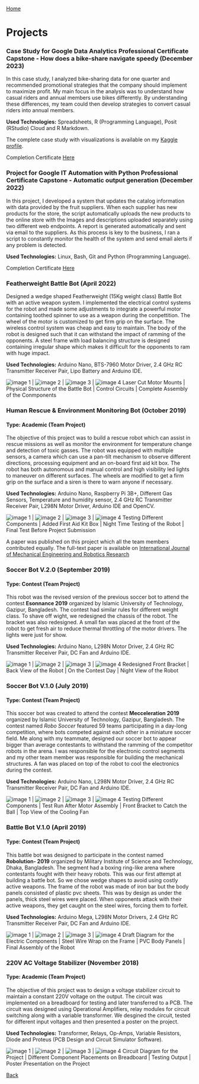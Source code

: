 [Home](https://mustahsinfarhan.github.io/) 
# Projects
### Case Study for Google Data Analytics Professional Certificate Capstone - How does a bike-share navigate speedy (December 2023)
In this case study, I analyzed bike-sharing data for one quarter and recommended promotional strategies that the company should implement to maximize profit. My main focus in the analysis was to understand how casual riders and annual members use bikes differently. By understanding these differences, my team could then develop strategies to convert casual riders into annual members.

**Used Technologies:** Spreadsheets, R (Programming Language), Posit (RStudio) Cloud and R Markdown.

The complete case study with visualizations is available on my [Kaggle profile](https://www.kaggle.com/code/mustahsinfarhan/case-study-how-does-a-bike-share-navigate-speedy).

Completion Certificate [Here](https://coursera.org/verify/H4AU99SSRKF4)


### Project for Google IT Automation with Python Professional Certificate Capstone - Automatic output generation (December 2022)
In this project, I developed a system that updates the catalog information with data provided by the fruit suppliers. When each supplier has new products for the store, the script automatically uploads the new products to the online store with the Images and descriptions uploaded separately using two different web endpoints. A report is generated automatically and sent via email to the suppliers. As this process is key to the business, I ran a script to constantly monitor the health of the system and send email alerts if any problem is detected. 

**Used Technologies:** Linux, Bash, Git and Python (Programming Language).

Completion Certificate [Here](https://coursera.org/verify/7D7LEMMDZ9C2)


### Featherweight Battle Bot (April 2022)
Designed a wedge shaped Featherweight (15Kg weight class) Battle Bot with an active weapon system. I implemented the electrical control systems for the robot and made some adjustments to integrate a powerful motor containing toothed spinner to use as a weapon during the conpettition. The wheel of the motor is customized to get firm grip on the surface. The wireless control system was cheap and easy to maintain. The body of the robot is designed such that it can withstand the impact of ramming of the opponents. A steel frame with load balancing structure is designed containing irregular shape which makes it difficult for the opponents to ram with huge impact.

**Used Technologies:** Arduino Nano, BTS-7960 Motor Driver, 2.4 GHz RC Transmitter Receiver Pair, Lipo Battery and Arduino IDE.

![image 1](/assets/img/bb1.jpg) |  ![image 2](/assets/img/bb2.jpg)  |  ![image 3](/assets/img/bb3.jpg)  |  ![image 4](/assets/img/bb4.jpg)
Laser Cut Motor Mounts |  Physical Structure of the Battle Bot  | Control Circuits | Complete Assembly of the Conmponents


### Human Rescue & Environment Monitoring Bot (October 2019)
#### Type: Academic (Team Project)
The objective of this project was to build a rescue robot which can assist in rescue missions as well as monitor the environment for temperature change and detection of toxic gasses. The robot was equipped with multiple sensors, a camera which can use a pan-tilt mechanism to observe different directions, processing equipment and an on-board first aid kit box. The robot has both autonomous and manual control and high visibility led lights to maneuver on different surfaces. The wheels are modified to get a firm grip on the surface and a siren is there to warn anyone if necessary.

**Used Technologies:** Arduino Nano, Raspberry Pi 3B+, Different Gas Sensors, Temperature and humidity sensor, 2.4 GHz RC Transmitter Receiver Pair, L298N Motor Driver, Arduino IDE and OpenCV.

![image 1](/assets/img/res1.jpg) |  ![image 2](/assets/img/res5.jpg)  |  ![image 3](/assets/img/res3.jpg)  |  ![image 4](/assets/img/res4.jpg)
Testing Different Components |  Added First Aid Kit Box  | Night Time Testing of the Robot | Final Test Before Project Submission

A paper was published on this project which all the team members contributed equally. The full-text paper is available on [International Journal of Mechanical Engineering and Robotics Research](https://www.ijmerr.com/index.php?m=content&c=index&a=show&catid=191&id=1577)

### Soccer Bot V.2.0 (September 2019)
#### Type: Contest (Team Project)
This robot was the revised version of the previous soccer bot to attend the contest **Esonnance 2019** organized by Islamic University of Technology, Gazipur, Bangladesh. The contest had similar rules for different weight class. To shave off wight, we redesigned the chassis of the robot. The bracket was also redesigned. A small fan was placed at the front of the robot to get fresh air to reduce thermal throttling of the motor drivers. The lights were just for show. 

**Used Technologies:** Arduino Nano, L298N Motor Driver, 2.4 GHz RC Transmitter Receiver Pair, DC Fan and Arduino IDE.

![image 1](/assets/img/sb2v1.jpg) |  ![image 2](/assets/img/sb2v2.jpg)  |  ![image 3](/assets/img/sb2v3.jpg)  |  ![image 4](/assets/img/sb2v4.jpg)
Redesigned Front Bracket |  Back View of the Robot  | On the Contest Day | Night View of the Robot


### Soccer Bot V.1.0 (July 2019)
#### Type: Contest (Team Project)
This soccer bot was created to attend the contest **Mecceleration 2019** organized by Islamic University of Technology, Gazipur, Bangladesh. The contest named _Robo Soccer_ featured 59 teams participating in a day-long competition, where bots competed against each other in a miniature soccer field. Me along with my teammate, designed our soccer bot to appear bigger than average contestants to withstand the ramming of the competitor robots in the arena. I was responsible for the electronic control segments and my other team member was responsible for building the mechanical structures. A fan was placed on top of the robot to cool the electronics during the contest.

**Used Technologies:** Arduino Nano, L298N Motor Driver, 2.4 GHz RC Transmitter Receiver Pair, DC Fan and Arduino IDE.

![image 1](/assets/img/sb1v1.jpg) |  ![image 2](/assets/img/sb1v2.jpg)  |  ![image 3](/assets/img/sb1v3.jpg)  |  ![image 4](/assets/img/sb1v4.jpg)
Testing Different Components |  Test Run After Motor Assembly  | Front Bracket to Catch the Ball | Top View of the Cooling Fan


### Battle Bot V.1.0 (April 2019)
#### Type: Contest (Team Project)
This battle bot was designed to participate in the contest named **Robolution- 2019** organized by Military Institute of Science and Technology, Dhaka, Bangladesh. The segment had a boxing ring-like arena where contestants fought with their heavy robots. This was our first attempt at building a battle bot. So we chose wedge shapes to avoid using costly active weapons. The frame of the robot was made of iron bar but the body panels consisted of plastic pvc sheets. This was by design as under the panels, thick steel wires were placed. When opponents attack with their active weapons, they get caught on the steel wires, forcing them to forfeit. 

**Used Technologies:** Arduino Mega, L298N Motor Drivers, 2.4 GHz RC Transmitter Receiver Pair, DC Fan and Arduino IDE.

![image 1](/assets/img/bb2v1.jpg) |  ![image 2](/assets/img/bb2v2.jpg)  |  ![image 3](/assets/img/bb2v3.jpg)  |  ![image 4](/assets/img/bb2v4.jpg)
Draft Diagram for the Electric Components |  Steel Wire Wrap on the Frame  | PVC Body Panels | Final Assembly of the Robot



### 220V AC Voltage Stabilizer (November 2018)
#### Type: Academic (Team Project)
The objective of this project was to design a voltage stabilizer circuit to maintain a constant 220V voltage on the output. The circuit was implemented on a breadboard for testing and later transferred to a PCB. The circuit was designed using Operational Amplifiers, relay modules for circuit switching along with a variable transformer. We desgined the circuit, tested for different input voltages and then presented a poster on the project. 

**Used Technologies:** Transformer, Relays, Op-Amps, Variable Resistors, Diode and Proteus (PCB Design and Circuit Simulator Software).

![image 1](/assets/img/vs1.JPG) |  ![image 2](/assets/img/vs2.jpg)  |  ![image 3](/assets/img/vs3.jpg)  |  ![image 4](/assets/img/vs4.jpg)
Circuit Diagram for the Project |  Different Component Placements on Breadboard  | Testing Output | Poster Presentation on the Project


[Back](https://mustahsinfarhan.github.io/)

